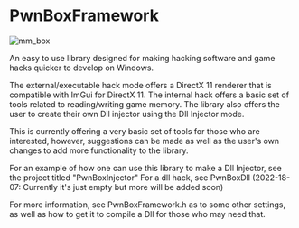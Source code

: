 # PwnBoxFramework



![mm_box](https://user-images.githubusercontent.com/20484030/179606502-11c4696e-062b-4fdd-acf5-b2867c4e4ab2.png)






An easy to use library designed for making hacking software and game hacks quicker to develop on Windows.

The external/executable hack mode offers a DirectX 11 renderer that is compatible with ImGui for DirectX 11.
The internal hack offers a basic set of tools related to reading/writing game memory.
The library also offers the user to create their own Dll injector using the Dll Injector mode.

This is currently offering a very basic set of tools for those who are interested, however, suggestions can be made as well as the user's 
own changes to add more functionality to the library. 

For an example of how one can use this library to make a Dll Injector, see the project titled "PwnBoxInjector"
For a dll hack, see PwnBoxDll (2022-18-07: Currently it's just empty but more will be added soon)

For more information, see PwnBoxFramework.h as to some other settings,
as well as how to get it to compile a Dll for those who may need that.
